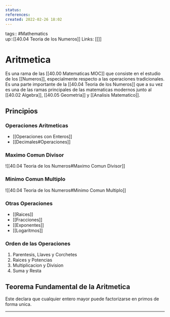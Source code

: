 ```yaml
---
status:
references:
created: 2022-02-26 18:02
---
```

tags:: #Mathematics   
up::[[40.04 Teoria de los Numeros]]
Links: [[]]
# Aritmetica
Es una rama de las [[40.00 Matematicas MOC]] que consiste en el estudio de los [[Numeros]], especialmente respecto a las operaciones tradicionales. Es una parte importante de la [[40.04 Teoria de los Numeros]] que a su vez es una de las ramas principales de las matematicas modernos junto al [[40.02 Algebra]], [[40.05 Geometria]] y [[Analisis Matematico]].

## Principios

### Operaciones Aritmeticas
- [[Operaciones con Enteros]]
- [[Decimales#Operaciones]]

### Maximo Comun Divisor
![[40.04 Teoria de los Numeros#Maximo Comun Divisor]]

### Minimo Comun Multiplo 
![[40.04 Teoria de los Numeros#Minimo Comun Multiplo]]

### Otras Operaciones
- [[Raices]]
- [[Fracciones]]
- [[Exponentes]]
- [[Logaritmos]]

### Orden de las Operaciones
 1. Parentesis, Llaves y Corchetes
 2. Raices y Potencias 
 3. Multiplicacion y Division
 4. Suma y Resta


## Teorema Fundamental de la Aritmetica
Este declara que cualquier entero mayor puede factorizarse en primos de forma unica.

___
